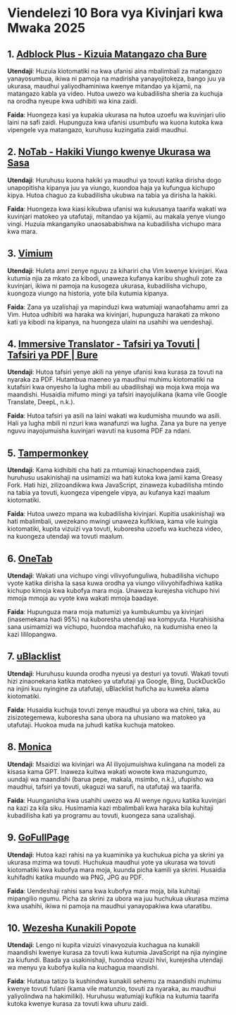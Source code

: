 # Viendelezi 10 Bora vya Kivinjari kwa Mwaka 2025

## 1. [Adblock Plus - Kizuia Matangazo cha Bure](https://chromewebstore.google.com/detail/cfhdojbkjhnklbpkdaibdccddilifddb)

**Utendaji**: Huzuia kiotomatiki na kwa ufanisi aina mbalimbali za matangazo yanayosumbua, ikiwa ni pamoja na madirisha yanayojitokeza, bango juu ya ukurasa, maudhui yaliyodhaminiwa kwenye mitandao ya kijamii, na matangazo kabla ya video. Hutoa uwezo wa kubadilisha sheria za kuchuja na orodha nyeupe kwa udhibiti wa kina zaidi.

**Faida**: Huongeza kasi ya kupakia ukurasa na hutoa uzoefu wa kuvinjari ulio laini na safi zaidi. Hupunguza kwa ufanisi usumbufu wa kuona kutoka kwa vipengele vya matangazo, kuruhusu kuzingatia zaidi maudhui.

## 2. [NoTab - Hakiki Viungo kwenye Ukurasa wa Sasa](https://notab.wand.tools)
**Utendaji**: Huruhusu kuona hakiki ya maudhui ya tovuti katika dirisha dogo unapopitisha kipanya juu ya viungo, kuondoa haja ya kufungua kichupo kipya. Hutoa chaguo za kubadilisha ukubwa na tabia ya dirisha la hakiki.

**Faida**: Huongeza kwa kiasi kikubwa ufanisi wa kukusanya taarifa wakati wa kuvinjari matokeo ya utafutaji, mitandao ya kijamii, au makala yenye viungo vingi. Huzuia mkanganyiko unaosababishwa na kubadilisha vichupo mara kwa mara.

## 3. [Vimium](https://chromewebstore.google.com/detail/vimium/dbepggeogbaibhgnhhndojpepiihcmeb)
**Utendaji**: Huleta amri zenye nguvu za kihariri cha Vim kwenye kivinjari. Kwa kutumia njia za mkato za kibodi, unaweza kufanya karibu shughuli zote za kuvinjari, ikiwa ni pamoja na kusogeza ukurasa, kubadilisha vichupo, kuongoza viungo na historia, yote bila kutumia kipanya.

**Faida**: Zana ya uzalishaji ya mapinduzi kwa watumiaji wanaofahamu amri za Vim. Hutoa udhibiti wa haraka wa kivinjari, hupunguza harakati za mkono kati ya kibodi na kipanya, na huongeza ulaini na usahihi wa uendeshaji.

## 4. [Immersive Translator - Tafsiri ya Tovuti | Tafsiri ya PDF | Bure](https://chromewebstore.google.com/detail/bpoadfkcbjbfhfodiogcnhhhpibjhbnh)
**Utendaji**: Hutoa tafsiri yenye akili na yenye ufanisi kwa kurasa za tovuti na nyaraka za PDF. Hutambua maeneo ya maudhui muhimu kiotomatiki na kutafsiri kwa onyesho la lugha mbili au ubadilishaji wa moja kwa moja wa maandishi. Husaidia mifumo mingi ya tafsiri inayojulikana (kama vile Google Translate, DeepL, n.k.).

**Faida**: Hutoa tafsiri ya asili na laini wakati wa kudumisha muundo wa asili. Hali ya lugha mbili ni nzuri kwa wanafunzi wa lugha. Zana ya bure na yenye nguvu inayojumuisha kuvinjari wavuti na kusoma PDF za ndani.

## 5. [Tampermonkey](https://chromewebstore.google.com/detail/dhdgffkkebhmkfjojejmpbldmpobfkfo)
**Utendaji**: Kama kidhibiti cha hati za mtumiaji kinachopendwa zaidi, huruhusu usakinishaji na usimamizi wa hati kutoka kwa jamii kama Greasy Fork. Hati hizi, zilizoandikwa kwa JavaScript, zinaweza kubadilisha mtindo na tabia ya tovuti, kuongeza vipengele vipya, au kufanya kazi maalum kiotomatiki.

**Faida**: Hutoa uwezo mpana wa kubadilisha kivinjari. Kupitia usakinishaji wa hati mbalimbali, uwezekano mwingi unaweza kufikiwa, kama vile kuingia kiotomatiki, kupita vizuizi vya tovuti, kuboresha uzoefu wa kucheza video, na kuongeza utendaji wa tovuti maalum.

## 6. [OneTab](https://chromewebstore.google.com/detail/onetab/chphlpgkkbolifaimnlloiipkdnihall)
**Utendaji**: Wakati una vichupo vingi vilivyofunguliwa, hubadilisha vichupo vyote katika dirisha la sasa kuwa orodha ya viungo vilivyohifadhiwa katika kichupo kimoja kwa kubofya mara moja. Unaweza kurejesha vichupo hivi mmoja mmoja au vyote kwa wakati mmoja baadaye.

**Faida**: Hupunguza mara moja matumizi ya kumbukumbu ya kivinjari (inasemekana hadi 95%) na kuboresha utendaji wa kompyuta. Hurahisisha sana usimamizi wa vichupo, huondoa machafuko, na kudumisha eneo la kazi lililopangwa.

## 7. [uBlacklist](https://chromewebstore.google.com/detail/ublacklist/pncfbmialoiaghdehhbnbhkkgmjanfhe)
**Utendaji**: Huruhusu kuunda orodha nyeusi ya desturi ya tovuti. Wakati tovuti hizi zinaonekana katika matokeo ya utafutaji ya Google, Bing, DuckDuckGo na injini kuu nyingine za utafutaji, uBlacklist huficha au kuweka alama kiotomatiki.

**Faida**: Husaidia kuchuja tovuti zenye maudhui ya ubora wa chini, taka, au zisizotegemewa, kuboresha sana ubora na uhusiano wa matokeo ya utafutaji. Huokoa muda na juhudi katika kuchuja matokeo.

## 8. [Monica](https://chromewebstore.google.com/detail/ofpnmcalabcbjgholdjcjblkibolbppb)
**Utendaji**: Msaidizi wa kivinjari wa AI iliyojumuishwa kulingana na modeli za kisasa kama GPT. Inaweza kuitwa wakati wowote kwa mazungumzo, uundaji wa maandishi (barua pepe, makala, msimbo, n.k.), ufupisho wa maudhui, tafsiri ya tovuti, ukaguzi wa sarufi, na utafutaji wa taarifa.

**Faida**: Huunganisha kwa usahihi uwezo wa AI wenye nguvu katika kuvinjari na kazi za kila siku. Husimamia kazi mbalimbali kwa haraka bila kuhitaji kubadilisha kati ya programu au tovuti, kuongeza sana uzalishaji.

## 9. [GoFullPage](https://chromewebstore.google.com/detail/fdpohaocaechififmbbbbbknoalclacl)
**Utendaji**: Hutoa kazi rahisi na ya kuaminika ya kuchukua picha ya skrini ya ukurasa mzima wa tovuti. Huchukua maudhui yote ya ukurasa wa tovuti kiotomatiki kwa kubofya mara moja, kuunda picha kamili ya skrini. Husaidia kuhifadhi katika muundo wa PNG, JPG au PDF.

**Faida**: Uendeshaji rahisi sana kwa kubofya mara moja, bila kuhitaji mipangilio ngumu. Picha za skrini za ubora wa juu huchukua ukurasa mzima kwa usahihi, ikiwa ni pamoja na maudhui yanayopakiwa kwa utaratibu.

## 10. [Wezesha Kunakili Popote](https://chromewebstore.google.com/detail/nahkcohcfljjjkhdcbfdphegdoiflbjd)
**Utendaji**: Lengo ni kupita vizuizi vinavyozuia kuchagua na kunakili maandishi kwenye kurasa za tovuti kwa kutumia JavaScript na njia nyingine za kiufundi. Baada ya usakinishaji, huondoa vizuizi hivi, kurejesha utendaji wa menyu ya kubofya kulia na kuchagua maandishi.

**Faida**: Hutatua tatizo la kushindwa kunakili sehemu za maandishi muhimu kwenye tovuti fulani (kama vile matunzio, tovuti za nyaraka, au maudhui yaliyolindwa na hakimiliki). Huruhusu watumiaji kufikia na kutumia taarifa kutoka kwenye kurasa za tovuti kwa uhuru zaidi.
